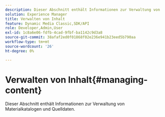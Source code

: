 ```yaml
---
description: Dieser Abschnitt enthält Informationen zur Verwaltung von Materialkatalogen und Quelldaten.
solution: Experience Manager
title: Verwalten von Inhalt
feature: Dynamic Media Classic,SDK/API
role: Developer,Admin,User
exl-id: 1c8a6e06-fdfb-4cad-9fbf-ba1142c9d3a8
source-git-commit: 38afaf2ed0f01868f02e236e941b23eed5b790aa
workflow-type: tm+mt
source-wordcount: '26'
ht-degree: 0%

---
```


# Verwalten von Inhalt{#managing-content}

Dieser Abschnitt enthält Informationen zur Verwaltung von Materialkatalogen und Quelldaten.

